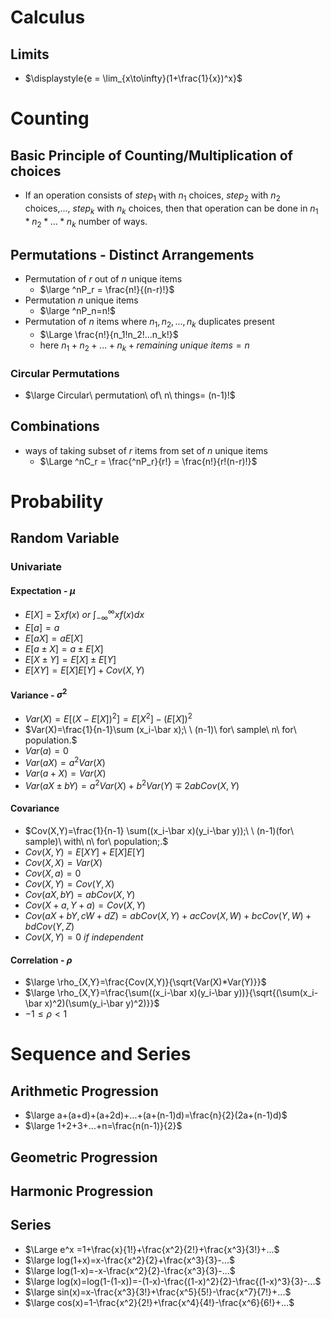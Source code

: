 # Calculus
## Limits
- $\displaystyle{e = \lim_{x\to\infty}(1+\frac{1}{x})^x}$
# Counting
## Basic Principle of Counting/Multiplication of choices
- If an operation consists of $step_1$ with $n_1$ choices, $step_2$ with $n_2$ choices,..., $step_k$ with $n_k$ choices, then that operation can be done in $n_1*n_2*...*n_k$ number of ways.
## Permutations - Distinct Arrangements
- Permutation of $r$ out of $n$ unique items
    - $\large ^nP_r = \frac{n!}{(n-r)!}$ 
- Permutation $n$ unique items
    - $\large ^nP_n=n!$
- Permutation of $n$ items where $n_1,n_2,...,n_k$ duplicates present
    - $\Large \frac{n!}{n_1!n_2!...n_k!}$
    - here $n_1+n_2+...+n_k+remaining\ unique\ items=n$
### Circular Permutations
- $\large Circular\ permutation\ of\ n\ things= (n-1)!$
## Combinations
- ways of taking subset of $r$ items from set of $n$ unique items
    - $\Large ^nC_r = \frac{^nP_r}{r!} = \frac{n!}{r!(n-r)!}$


# Probability
## Random Variable
### Univariate
#### Expectation - $\mu$
- $E[X] = \sum xf(x)\ or\ \int^\infty_{-\infty}{xf(x)dx}$
- $E[a]=a$
- $E[aX]=aE[X]$
- $E[a\pm X]=a\pm E[X]$
- $E[X\pm Y]= E[X]\pm E[Y]$
- $E[XY]=E[X]E[Y]+Cov(X,Y)$

#### Variance - $\sigma^2$
- $Var(X)=E[(X-E[X])^2]=E[X^2]-(E[X])^2$
- $Var(X)=\frac{1}{n-1}\sum (x_i-\bar x);\ \ (n-1)\ for\ sample\ n\ for\ population.$
- $Var(a)=0$
- $Var(aX)=a^2Var(X)$
- $Var(a+X) = Var(X)$
- $Var(aX\pm bY)=a^2Var(X)+b^2Var(Y)\mp 2abCov(X,Y)$

#### Covariance
- $Cov(X,Y)=\frac{1}{n-1} \sum((x_i-\bar x)(y_i-\bar y));\  \ (n-1)(for\ sample)\ with\ n\ for\ population;.$
- $Cov(X,Y)=E[XY]+E[X]E[Y]$
- $Cov(X,X)=Var(X)$
- $Cov(X,a)=0$
- $Cov(X,Y)=Cov(Y,X)$
- $Cov(aX,bY)=abCov(X,Y)$
- $Cov(X+a, Y+a)=Cov(X,Y)$
- $Cov(aX+bY,cW+dZ)=abCov(X,Y)+acCov(X,W)+bcCov(Y,W)+bdCov(Y,Z)$
- $Cov(X,Y)=0\ if\ independent$

#### Correlation - $\rho$
- $\large \rho_{X,Y}=\frac{Cov(X,Y)}{\sqrt{Var(X)*Var(Y)}}$
- $\large \rho_{X,Y}=\frac{\sum((x_i-\bar x)(y_i-\bar y))}{\sqrt{(\sum(x_i-\bar x)^2)(\sum(y_i-\bar y)^2)}}$
- $-1\le\rho\lt1$

# Sequence and Series
## Arithmetic Progression
- $\large a+(a+d)+(a+2d)+...+(a+(n-1)d)=\frac{n}{2}(2a+(n-1)d)$
- $\large 1+2+3+...+n=\frac{n(n-1)}{2}$
## Geometric Progression
## Harmonic Progression
## Series
- $\Large e^x =1+\frac{x}{1!}+\frac{x^2}{2!}+\frac{x^3}{3!}+...$
- $\large log(1+x)=x-\frac{x^2}{2}+\frac{x^3}{3}-...$
- $\large log(1-x)=-x-\frac{x^2}{2}-\frac{x^3}{3}-...$
- $\large log(x)=log(1-(1-x))=-(1-x)-\frac{(1-x)^2}{2}-\frac{(1-x)^3}{3}-...$
- $\large sin(x)=x-\frac{x^3}{3!}+\frac{x^5}{5!}-\frac{x^7}{7!}+...$
- $\large cos(x)=1-\frac{x^2}{2!}+\frac{x^4}{4!}-\frac{x^6}{6!}+...$